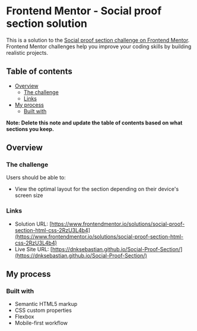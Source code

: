 # Frontend Mentor - Social proof section solution

This is a solution to the [Social proof section challenge on Frontend Mentor](https://www.frontendmentor.io/challenges/social-proof-section-6e0qTv_bA). Frontend Mentor challenges help you improve your coding skills by building realistic projects. 

## Table of contents

- [Overview](#overview)
  - [The challenge](#the-challenge)
  - [Links](#links)
- [My process](#my-process)
  - [Built with](#built-with)

**Note: Delete this note and update the table of contents based on what sections you keep.**

## Overview

### The challenge

Users should be able to:

- View the optimal layout for the section depending on their device's screen size

### Links

- Solution URL: [https://www.frontendmentor.io/solutions/social-proof-section-html-css-2RzU3L4b4](https://www.frontendmentor.io/solutions/social-proof-section-html-css-2RzU3L4b4)
- Live Site URL: [https://dnksebastian.github.io/Social-Proof-Section/](https://dnksebastian.github.io/Social-Proof-Section/)

## My process

### Built with

- Semantic HTML5 markup
- CSS custom properties
- Flexbox
- Mobile-first workflow





